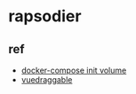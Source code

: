 # rapsodier

## ref

- [docker-compose init volume](https://qiita.com/furu8ma/items/75e5b1df29fef04ec7f1)
- [vuedraggable](https://github.com/SortableJS/Vue.Draggable)
